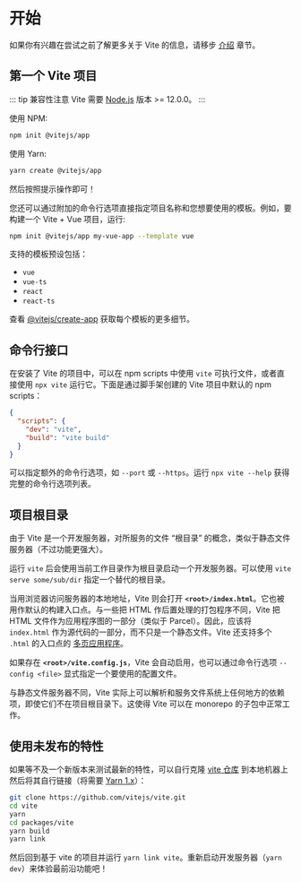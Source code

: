 # 开始

如果你有兴趣在尝试之前了解更多关于 Vite 的信息，请移步 [介绍](./introduction) 章节。

## 第一个 Vite 项目

::: tip 兼容性注意
Vite 需要 [Node.js](https://nodejs.org/en/) 版本 >= 12.0.0。
:::

使用 NPM:

```bash
npm init @vitejs/app
```

使用 Yarn:

```bash
yarn create @vitejs/app
```

然后按照提示操作即可！

您还可以通过附加的命令行选项直接指定项目名称和您想要使用的模板。例如，要构建一个 Vite + Vue 项目，运行:

```bash
npm init @vitejs/app my-vue-app --template vue
```

支持的模板预设包括：

- `vue`
- `vue-ts`
- `react`
- `react-ts`

查看 [@vitejs/create-app](https://github.com/vitejs/vite/tree/main/packages/create-app) 获取每个模板的更多细节。

## 命令行接口

在安装了 Vite 的项目中，可以在 npm scripts 中使用 `vite` 可执行文件，或者直接使用 `npx vite` 运行它。下面是通过脚手架创建的 Vite 项目中默认的 npm scripts：

```json
{
  "scripts": {
    "dev": "vite",
    "build": "vite build"
  }
}
```

可以指定额外的命令行选项，如 `--port` 或 `--https`。运行 `npx vite --help` 获得完整的命令行选项列表。

## 项目根目录

由于 Vite 是一个开发服务器，对所服务的文件 “根目录” 的概念，类似于静态文件服务器（不过功能更强大）。

运行 `vite` 后会使用当前工作目录作为根目录启动一个开发服务器。可以使用 `vite serve some/sub/dir` 指定一个替代的根目录。

当用浏览器访问服务器的本地地址，Vite 则会打开 **`<root>/index.html`**。它也被用作默认的构建入口点。与一些把 HTML 作后置处理的打包程序不同，Vite 把 HTML 文件作为应用程序图的一部分（类似于 Parcel）。因此，应该将 `index.html` 作为源代码的一部分，而不只是一个静态文件。Vite 还支持多个 `.html` 的入口点的 [多页应用程序](./build#多页面应用)。

如果存在 **`<root>/vite.config.js`**，Vite 会自动启用，也可以通过命令行选项 `--config <file>` 显式指定一个要使用的配置文件。

与静态文件服务器不同，Vite 实际上可以解析和服务文件系统上任何地方的依赖项，即使它们不在项目根目录下。这使得 Vite 可以在 monorepo 的子包中正常工作。

## 使用未发布的特性

如果等不及一个新版本来测试最新的特性，可以自行克隆 [vite 仓库](https://github.com/vitejs/vite) 到本地机器上然后将其自行链接（将需要 [Yarn 1.x](https://classic.yarnpkg.com/lang/en/)）：

```bash
git clone https://github.com/vitejs/vite.git
cd vite
yarn
cd packages/vite
yarn build
yarn link
```

然后回到基于 vite 的项目并运行 `yarn link vite`。重新启动开发服务器（`yarn dev`）来体验最前沿功能吧！
